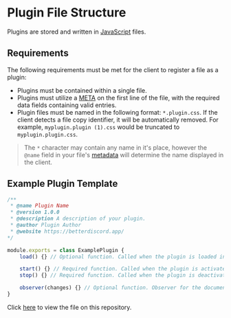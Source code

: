 # Plugin File Structure
Plugins are stored and written in [JavaScript](https://developer.mozilla.org/en-US/docs/Web/JavaScript) files. 

## Requirements

The following requirements must be met for the client to register a file as a plugin:
- Plugins must be contained within a single file.
- Plugins must utilize a [META](todo) on the first line of the file, with the required data fields containing valid entries.
- Plugin files must be named in the following format: `*.plugin.css`. If the client detects a file copy identifier, it will be automatically removed. For example, `myplugin.plugin (1).css` would be truncated to `myplugin.plugin.css`.
> The `*` character may contain any name in it's place, however the `@name` field in your file's [metadata](todo) will determine the name displayed in the client.

## Example Plugin Template

```js
/**
 * @name Plugin Name
 * @version 1.0.0
 * @description A description of your plugin.
 * @author Plugin Author
 * @website https://betterdiscord.app/
*/

module.exports = class ExamplePlugin {
    load() {} // Optional function. Called when the plugin is loaded in to memory

    start() {} // Required function. Called when the plugin is activated (including after reloads)
    stop() {} // Required function. Called when the plugin is deactivated

    observer(changes) {} // Optional function. Observer for the document.
}
```

Click [here](https://github.com/BetterDiscord/Documentation/blob/main/examples/example.plugin.js) to view the file on this repository.
